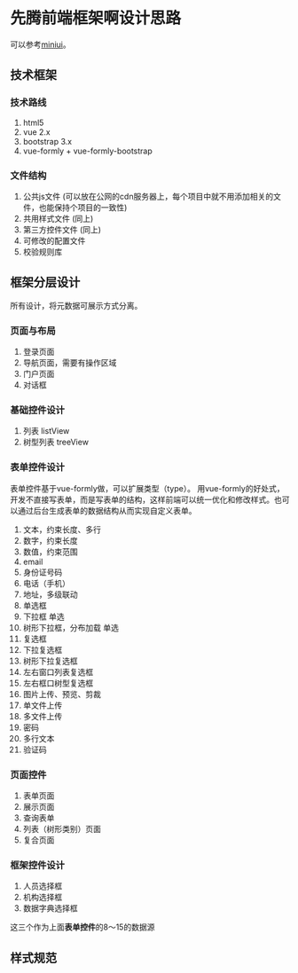 # 先腾前端框架啊设计思路

可以参考[miniui](http://www.miniui.com/demo/)。

## 技术框架
 
### 技术路线

1. html5 
2. vue 2.x
3. bootstrap 3.x
4. vue-formly + vue-formly-bootstrap

### 文件结构

1. 公共js文件 (可以放在公网的cdn服务器上，每个项目中就不用添加相关的文件，也能保持个项目的一致性)
2. 共用样式文件 (同上)
3. 第三方控件文件 (同上)
4. 可修改的配置文件
5. 校验规则库

## 框架分层设计

所有设计，将元数据可展示方式分离。

### 页面与布局

1. 登录页面
2. 导航页面，需要有操作区域
3. 门户页面
4. 对话框

### 基础控件设计

1. 列表 listView
2. 树型列表 treeView

### 表单控件设计
表单控件基于vue-formly做，可以扩展类型（type）。 用vue-formly的好处式，开发不直接写表单，而是写表单的结构，这样前端可以统一优化和修改样式。也可以通过后台生成表单的数据结构从而实现自定义表单。

1. 文本，约束长度、多行
2. 数字，约束长度
3. 数值，约束范围
4. email
5. 身份证号码
6. 电话（手机）
7. 地址，多级联动
8. 单选框
9. 下拉框 单选
10. 树形下拉框，分布加载 单选
11. 复选框
12. 下拉复选框
13. 树形下拉复选框
14. 左右窗口列表复选框
15. 左右框口树型复选框
16. 图片上传、预览、剪裁
17. 单文件上传
18. 多文件上传 
19. 密码
20. 多行文本
21. 验证码


### 页面控件

1. 表单页面
2. 展示页面
3. 查询表单
4. 列表（树形类别）页面
5. 复合页面

### 框架控件设计

1. 人员选择框
2. 机构选择框
3. 数据字典选择框

这三个作为上面**表单控件**的8～15的数据源
## 样式规范

